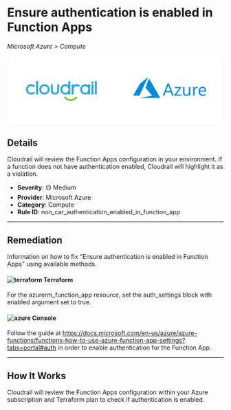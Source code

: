 # Ensure authentication is enabled in Function Apps

*Microsoft Azure > Compute*

![Cloudrail and Microsoft Azure logos](../images/cloudrail_azure.png)

## Details
Cloudrail will review the Function Apps configuration in your environment. If a function does not have authentication enabled, Cloudrail will highlight it as a violation.

- **Severity**: 🟡 Medium
- **Provider**: Microsoft Azure
- **Category**: Compute
- **Rule ID**: non_car_authentication_enabled_in_function_app

---

## Remediation
Information on how to fix "Ensure authentication is enabled in Function Apps" using available methods.


####  <img src="../_media/emojis/terraform.png" alt="terraform" width="20"/>  Terraform
For the azurerm_function_app resource, set the auth_settings block with enabled argument set to true.










####  <img src="../_media/emojis/azure.png" alt="azure" width="20"/> Console
Follow the guide at <https://docs.microsoft.com/en-us/azure/azure-functions/functions-how-to-use-azure-function-app-settings?tabs=portal#auth> in order to enable authentication for the Function App.




---

## How It Works
Cloudrail will review the Function Apps configuration within your Azure subscription and Terraform plan to check if authentication is enabled.